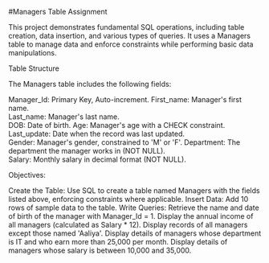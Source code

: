 #Managers Table Assignment

This project demonstrates fundamental SQL operations, including table creation, data insertion, and various types of queries. It uses a Managers table to manage data and enforce constraints while performing basic data manipulations.

Table Structure

The Managers table includes the following fields:

Manager_Id: Primary Key, Auto-increment.
First_name: Manager's first name.  
Last_name: Manager's last name.  
DOB: Date of birth.
Age: Manager's age with a CHECK constraint.  
Last_update: Date when the record was last  updated.  
Gender: Manager's gender, constrained to 'M' or 'F'.
Department: The department the manager works in (NOT NULL).  
Salary: Monthly salary in decimal format (NOT NULL).

Objectives:

Create the Table: Use SQL to create a table named Managers with the fields listed above, enforcing constraints where applicable.
Insert Data: Add 10 rows of sample data to the table.
Write Queries:
Retrieve the name and date of birth of the manager with Manager_Id = 1.
Display the annual income of all managers (calculated as Salary * 12).
Display records of all managers except those named 'Aaliya'.
Display details of managers whose department is IT and who earn more than 25,000 per month.
Display details of managers whose salary is between 10,000 and 35,000.

